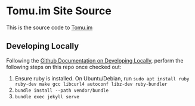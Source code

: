 Tomu.im Site Source
===================

This is the source code to [Tomu.im](https://tomu.im)

Developing Locally
------------------

Following the [Github Documentation on Developing Locally](https://help.github.com/articles/setting-up-your-github-pages-site-locally-with-jekyll/), perform the following steps on this repo once checked out:

1. Ensure ruby is installed.  On Ubuntu/Debian, run `sudo apt install ruby ruby-dev make gcc libcurl4 autoconf libz-dev ruby-bundler`
1. `bundle install --path vendor/bundle`
1. `bundle exec jekyll serve`
